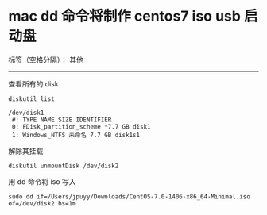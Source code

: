 # mac dd 命令将制作 centos7 iso usb 启动盘

标签（空格分隔）： 其他

---

查看所有的 disk

```
diskutil list
```

```
/dev/disk1
 #: TYPE NAME SIZE IDENTIFIER
 0: FDisk_partition_scheme *7.7 GB disk1
 1: Windows_NTFS 未命名 7.7 GB disk1s1
```

解除其挂载

```
diskutil unmountDisk /dev/disk2
```
用 dd 命令将 iso 写入

```
sudo dd if=/Users/jpuyy/Downloads/CentOS-7.0-1406-x86_64-Minimal.iso of=/dev/disk2 bs=1m
```
